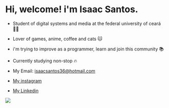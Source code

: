 # Hi, welcome! i'm Isaac Santos.

* Student of digital systems and media at the federal university of ceará :man_technologist:
* Lover of games, anime, coffee and cats :cat:
* i'm trying to improve as a programmer, learn and join this community :books:
* Currently studying non-stop :fire:

* My Email: isaacsantos36@hotmail.com
* [My instagram](https://www.instagram.com/zack_36_/)
* [My Linkedin](https://www.linkedin.com/in/isaac-santos-felix-1b0329216/)

<img alingn="center" src="https://profile-counter.glitch.me/isaac3666666/count.svg" />

